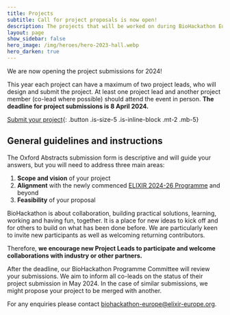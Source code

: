 ```yaml
---
title: Projects
subtitle: Call for project proposals is now open!
description: The projects that will be worked on during BioHackathon Europe 2024.
layout: page
show_sidebar: false
hero_image: /img/heroes/hero-2023-hall.webp
hero_darken: true
---
```


We are now opening the project submissions for 2024! 

This year each project can have a maximum of two project leads, who will design and submit the project. At least one project lead and another project member (co-lead where possible) should attend the event in person. **The deadline for project submissions is 8 April 2024.**

[Submit your project](https://app.oxfordabstracts.com/stages/34082/submitter){: .button .is-size-5 .is-inline-block .mt-2 .mb-5}

## General guidelines and instructions
The Oxford Abstracts submission form is descriptive and will guide your answers, but you will need to address three main areas:

 1. **Scope and vision** of your project
 2. **Alignment** with the newly commenced [ELIXIR 2024-26 Programme](https://elixir-europe.org/about-us/what-we-do/elixir-programme) and beyond
 3. **Feasibility** of your proposal
	
BioHackathon is about collaboration, building practical solutions, learning, working and having fun, together. It is a place for new ideas to kick off and for others to build on what has been done before. We are particularly keen to invite new participants as well as welcoming returning contributors.

Therefore, **we encourage new Project Leads to participate and welcome collaborations with industry or other partners.** 

After the deadline, our BioHackathon Programme Committee will review your submissions. We aim to inform all co-leads on the status of their project submission in May 2024. In the case of similar submissions, we might propose your project to be merged with another.

For any enquiries please contact <biohackathon-europe@elixir-europe.org>. 